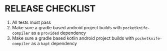 RELEASE CHECKLIST
=================

1. All tests must pass
2. Make sure a gradle based android project builds with `pocketknife-compiler` as a `provided` dependency
3. Make sure a gradle based kotlin android project builds with `pocketknife-compiler` as a `kapt` dependency
